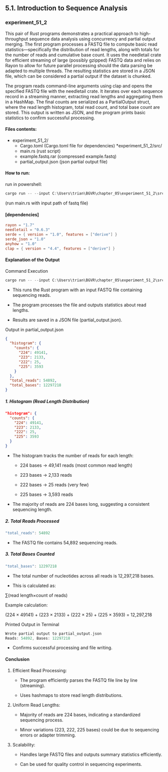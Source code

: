 ## 5.1. Introduction to Sequence Analysis

### experiment_51_2

This pair of Rust programs demonstrates a practical approach to high-throughput sequence data analysis using concurrency and partial output merging. The first program processes a FASTQ file to compute basic read statistics—specifically the distribution of read lengths, along with totals for the number of reads and cumulative base count. It uses the needletail crate for efficient streaming of large (possibly gzipped) FASTQ data and relies on Rayon to allow for future parallel processing should the data parsing be adapted to multiple threads. The resulting statistics are stored in a JSON file, which can be considered a partial output if the dataset is chunked.

The program reads command-line arguments using clap and opens the specified FASTQ file with the needletail crate. It iterates over each sequence record in a streaming manner, extracting read lengths and aggregating them in a HashMap. The final counts are serialized as a PartialOutput struct, where the read length histogram, total read count, and total base count are stored. This output is written as JSON, and the program prints basic statistics to confirm successful processing.

#### Files contents:
* experiment_51_2/
  * Cargo.toml (Cargo.toml file for dependencies)
*experiment_51_2/src/
  * main.rs (rust script)
  * example.fastq.rar (compressed example.fastq)
  * partial_output.json (json partial output file)

#### How to run:

run in powershell:

```powershell
cargo run -- --input C:\Users\trian\BGVR\chapter_05\experiment_51_2\src\example.fastq
```

(run main.rs with input path of fastq file)
  
#### [dependencies]

```toml
rayon = "1.7"
needletail = "0.6.3"
serde = { version = "1.0", features = ["derive"] }
serde_json = "1.0"
anyhow = "1.0"
clap = { version = "4.4", features = ["derive"] }
```

#### Explanation of the Output

Command Execution

```rust
cargo run -- --input C:\Users\trian\BGVR\chapter_05\experiment_51_2\src\example.fastq
```

* This runs the Rust program with an input FASTQ file containing sequencing reads.

* The program processes the file and outputs statistics about read lengths.

* Results are saved in a JSON file (partial_output.json).

Output in partial_output.json

```json
{
  "histogram": {
    "counts": {
      "224": 49141,
      "223": 2133,
      "222": 25,
      "225": 3593
    }
  },
  "total_reads": 54892,
  "total_bases": 12297218
}
```

##### 1. Histogram (Read Length Distribution)

```json
"histogram": {
  "counts": {
    "224": 49141,
    "223": 2133,
    "222": 25,
    "225": 3593
  }
}
```

* The histogram tracks the number of reads for each length:

  * 224 bases → 49,141 reads (most common read length)

  * 223 bases → 2,133 reads

  * 222 bases → 25 reads (very few)

  * 225 bases → 3,593 reads

* The majority of reads are 224 bases long, suggesting a consistent sequencing length.

##### 2. Total Reads Processed

```rust
"total_reads": 54892
```

* The FASTQ file contains 54,892 sequencing reads.

##### 3. Total Bases Counted

```rust
"total_bases": 12297218
```

* The total number of nucleotides across all reads is 12,297,218 bases.

* This is calculated as:

∑(read length×count of reads)

Example calculation:

(224 × 49141) + (223 × 2133) + (222 × 25) + (225 × 3593) = 12,297,218

Printed Output in Terminal

```rust
Wrote partial output to partial_output.json
Reads: 54892, Bases: 12297218
```

* Confirms successful processing and file writing.

#### Conclusion

1. Efficient Read Processing:

   * The program efficiently parses the FASTQ file line by line (streaming).

   * Uses hashmaps to store read length distributions.

2. Uniform Read Lengths:

   * Majority of reads are 224 bases, indicating a standardized sequencing process.

   * Minor variations (223, 222, 225 bases) could be due to sequencing errors or adapter trimming.

3. Scalability:

   * Handles large FASTQ files and outputs summary statistics efficiently.

   * Can be used for quality control in sequencing experiments.
